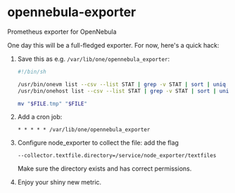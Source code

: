 opennebula-exporter
===================

Prometheus exporter for OpenNebula

One day this will be a full-fledged exporter. For now, here's a quick hack:

1. Save this as e.g. `/var/lib/one/opennebula_exporter`:
   ```sh
   #!/bin/sh
   
   /usr/bin/onevm list --csv --list STAT | grep -v STAT | sort | uniq -c | awk '{ print "opennebula_vm_count{state=\"" $2 "\"} " $1 }' > "$FILE.tmp"
   /usr/bin/onehost list --csv --list STAT | grep -v STAT | sort | uniq -c | awk '{ print "opennebula_host_count{state=\"" $2 "\"} " $1 }' >> "$FILE.tmp"

   mv "$FILE.tmp" "$FILE"

   ```

2. Add a cron job:
   ```
   * * * * * /var/lib/one/opennebula_exporter
   ```

3. Configure node_exporter to collect the file: add the flag
   ```
   --collector.textfile.directory=/service/node_exporter/textfiles
   ```
   Make sure the directory exists and has correct permissions.

4. Enjoy your shiny new metric.
